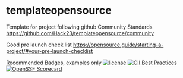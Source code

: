 # templateopensource
Template for project following github Community Standards https://github.com/Hack23/templateopensource/community 

Good pre launch check list https://opensource.guide/starting-a-project/#your-pre-launch-checklist

Recommended Badges, examples only 
[![license](https://img.shields.io/github/license/Hack23/templateopensource.svg)]([https://github.com/Hack23/templateopensource](https://github.com/Hack23/templateopensource)/raw/master/LICENSE.md)
[![CII Best Practices](https://bestpractices.coreinfrastructure.org/projects/4545/badge)](https://bestpractices.coreinfrastructure.org/projects/4545)
[![OpenSSF Scorecard](https://api.securityscorecards.dev/projects/github.com/Hack23/sonar-cloudformation-plugin/badge)](https://api.securityscorecards.dev/projects/github.com/Hack23/sonar-cloudformation-plugin)
